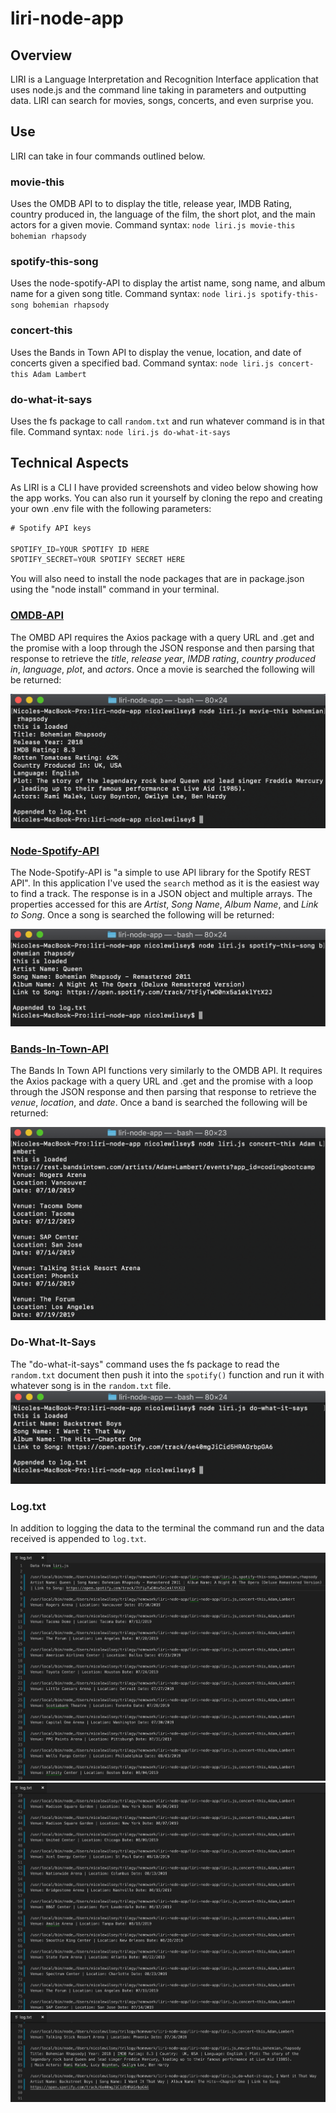 # liri-node-app

## Overview 
LIRI is a Language Interpretation and Recognition Interface application that uses node.js and the command line taking in parameters and outputting data. LIRI can search for movies, songs, concerts, and even surprise you. 

## Use 
LIRI can take in four commands outlined below. 
### movie-this  
Uses the OMDB API to to display the title, release year, IMDB Rating, country produced in, the language of the film, the short plot, and the main actors for a given movie.
Command syntax: `node liri.js movie-this bohemian rhapsody`

### spotify-this-song 
Uses the node-spotify-API to display the artist name, song name, and album name for a given song title.
Command syntax: `node liri.js spotify-this-song bohemian rhapsody`

### concert-this
Uses the Bands in Town API to display the venue, location, and date of concerts given a specified bad.
Command syntax: `node liri.js concert-this Adam Lambert`

### do-what-it-says
Uses the fs package to call `random.txt` and run whatever command is in that file.
Command syntax: `node liri.js do-what-it-says`


## Technical Aspects

As LIRI is a CLI I have provided screenshots and video below showing how the app works. You can also run it yourself by cloning the repo and creating your own .env file with the following parameters: 
```js
# Spotify API keys

SPOTIFY_ID=YOUR SPOTIFY ID HERE
SPOTIFY_SECRET=YOUR SPOTIFY SECRET HERE
```

You will also need to install the node packages that are in package.json using the "node install" command in your terminal. 

### [OMDB-API](http://omdbapi.com/)
The OMBD API requires the Axios package with a query URL and .get and the promise with a loop through the JSON response and then parsing that response to retrieve the *title*, *release year*, *IMDB rating*, *country produced in*, *language*, *plot*, and *actors*. Once a movie is searched the following will be returned: 

![Movie This Return](images/movie-this.png)


### [Node-Spotify-API](https://www.npmjs.com/package/node-spotify-api)
The Node-Spotify-API is "a simple to use API library for the Spotify REST API". In this application I've used the `search` method as it is the easiest way to find a track. The response is in a JSON object and multiple arrays. The properties accessed for this are *Artist*, *Song Name*, *Album Name*, and *Link to Song*. Once a song is searched the following will be returned:

![Spotify Return](images/spotify-this-song.png)

### [Bands-In-Town-API](https://manager.bandsintown.com/support/bandsintown-api)
The Bands In Town API functions very similarly to the OMDB API. It requires the Axios package with a query URL and .get and the promise with a loop through the JSON response and then parsing that response to retrieve the *venue*, *location*, and *date*. Once a band is searched the following will be returned: 

![Concert This Return](images/concert-this.png)

### Do-What-It-Says
The "do-what-it-says" command uses the fs package to read the `random.txt` document then push it into the `spotify()` function and run it with whatever song is in the `random.txt` file. 
 ![Do What It Says Return](images/do-what-it-says.png)

### Log.txt 
In addition to logging the data to the terminal the command run and the data received is appended to `log.txt`.

![log.txt Image 1 of 3](images/log-image-1-3.png)
![log.txt Image 2 of 3](images/log-image-2-3.png)
![log.txt Image 3 of 3](images/log-image-3-3.png)
